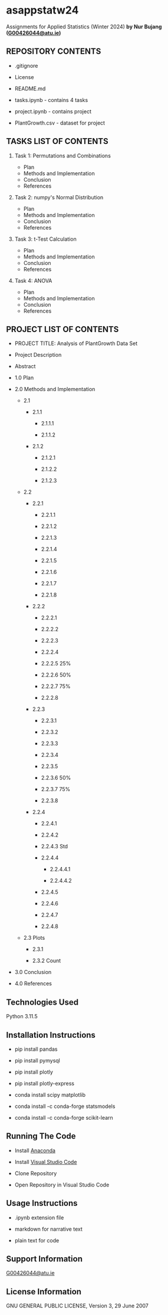 # asappstatw24
Assignments for Applied Statistics (Winter 2024)
**by Nur Bujang (G00426044@atu.ie)**

## REPOSITORY CONTENTS

* .gitignore

* License

* README.md

* tasks.ipynb - contains 4 tasks

* project.ipynb - contains project

* PlantGrowth.csv - dataset for project

## TASKS LIST OF CONTENTS

1. Task 1: Permutations and Combinations
    - Plan
    - Methods and Implementation
    - Conclusion
    - References

2. Task 2: numpy's Normal Distribution
    - Plan
    - Methods and Implementation
    - Conclusion
    - References

3. Task 3: t-Test Calculation
    - Plan
    - Methods and Implementation
    - Conclusion
    - References

4. Task 4: ANOVA
    - Plan
    - Methods and Implementation
    - Conclusion
    - References
      
## PROJECT LIST OF CONTENTS

* PROJECT TITLE: Analysis of PlantGrowth Data Set

* Project Description

* Abstract

* 1.0 Plan

* 2.0 Methods and Implementation

    * 2.1 

        * 2.1.1 

            * 2.1.1.1 

            * 2.1.1.2 

        * 2.1.2 

            * 2.1.2.1 

            * 2.1.2.2 
            
            * 2.1.2.3 

    * 2.2 

        * 2.2.1 

            * 2.2.1.1 

            * 2.2.1.2 
            
            * 2.2.1.3 

            * 2.2.1.4 

            * 2.2.1.5 

            * 2.2.1.6 

            * 2.2.1.7 

            * 2.2.1.8 

        * 2.2.2 

            * 2.2.2.1 

            * 2.2.2.2 
            
            * 2.2.2.3 

            * 2.2.2.4 

            * 2.2.2.5 25% 

            * 2.2.2.6 50% 

            * 2.2.2.7 75% 

            * 2.2.2.8 

        * 2.2.3 

            * 2.2.3.1 

            * 2.2.3.2 
            
            * 2.2.3.3 

            * 2.2.3.4 

            * 2.2.3.5 

            * 2.2.3.6 50% 

            * 2.2.3.7 75% 

            * 2.2.3.8 

        * 2.2.4 

            * 2.2.4.1 

            * 2.2.4.2 
            
            * 2.2.4.3 Std 

            * 2.2.4.4 

                * 2.2.4.4.1 

                * 2.2.4.4.2 

            * 2.2.4.5 

            * 2.2.4.6 

            * 2.2.4.7 

            * 2.2.4.8 

    * 2.3 Plots

        * 2.3.1 

        * 2.3.2 Count 

* 3.0 Conclusion

* 4.0 References



## Technologies Used

Python 3.11.5

## Installation Instructions

* pip install pandas

* pip install pymysql

* pip install plotly

* pip install plotly-express

* conda install scipy matplotlib

* conda install -c conda-forge statsmodels

* conda install -c conda-forge scikit-learn

## Running The Code

* Install [Anaconda](https://www.anaconda.com/download)

* Install [Visual Studio Code](https://code.visualstudio.com/) 

* Clone Repository

* Open Repository in Visual Studio Code

## Usage Instructions

* .ipynb extension file

* markdown for narrative text

* plain text for code

## Support Information

G00426044@atu.ie

## License Information

GNU GENERAL PUBLIC LICENSE, Version 3, 29 June 2007